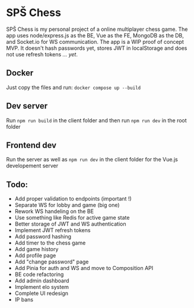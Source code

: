 # SPŠ Chess

SPŠ Chess is my personal project of a online multiplayer chess game.
The app uses node/express.js as the BE, Vue as the FE, MongoDB as the DB, and Socket.io for WS communication. 
The app is a WIP proof of concept MVP. It doesn't hash passwords yet, stores JWT in localStorage and does not use refresh tokens *... yet*.

## Docker

Just copy the files and run: `docker compose up --build`

## Dev server

Run `npm run build` in the client folder and then run `npm run dev` in the root folder

## Frontend dev

Run the server as well as `npm run dev` in the client folder for the Vue.js developement server

## Todo:
* Add proper validation to endpoints (important !)
* Separate WS for lobby and game (big one)
* Rework WS handeling on the BE
* Use something like Redis for active game state
* Better storage of JWT and WS authentication
* Implement JWT refresh tokens
* Add password hashing
* Add timer to the chess game
* Add game history
* Add profile page
* Add "change password" page
* Add Pinia for auth and WS and move to Composition API
* BE code refactoring
* Add admin dashboard
* Implement elo system
* Complete UI redesign
* IP bans